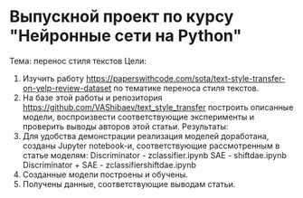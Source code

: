 # Выпускной проект по курсу "Нейронные сети на Python"
Тема: перенос стиля текстов
Цели:
1. Изучить работу https://paperswithcode.com/sota/text-style-transfer-on-yelp-review-dataset по тематике переноса стиля текстов.
2. На базе этой работы и репозитория https://github.com/VAShibaev/text_style_transfer построить описанные модели, воспроизвести соответствующие эксперименты и проверить выводы авторов этой статьи.
Результаты:
1. Для удобства демонстрации реализация моделей доработана, созданы Jupyter notebook-и, соответствующие рассмотренным в статье моделям:
Discriminator - zclassifier.ipynb
SAE - shiftdae.ipynb
Discriminator + SAE - zclassifiershiftdae.ipynb
2. Созданные модели построены и обучены.
3. Получены данные, соответствующие выводам статьи.
